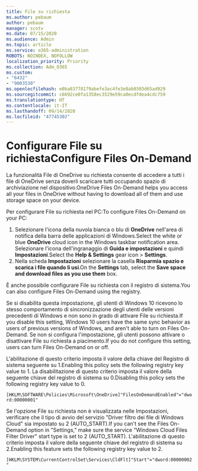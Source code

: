 ```yaml
---
title: File su richiesta
ms.author: pebaum
author: pebaum
manager: scotv
ms.date: 07/15/2020
ms.audience: Admin
ms.topic: article
ms.service: o365-administration
ROBOTS: NOINDEX, NOFOLLOW
localization_priority: Priority
ms.collection: Adm_O365
ms.custom:
- "6432"
- "9003530"
ms.openlocfilehash: e0ba83778179abefe3ac4fe3e8ab0303d65ad929
ms.sourcegitcommit: c6692ce0fa1358ec3529e59ca0ecdfdea4cdc759
ms.translationtype: HT
ms.contentlocale: it-IT
ms.lasthandoff: 09/14/2020
ms.locfileid: "47745302"
---
```

# <a name="configure-files-on-demand"></a><span data-ttu-id="79e67-102">Configurare File su richiesta</span><span class="sxs-lookup"><span data-stu-id="79e67-102">Configure Files On-Demand</span></span>

<span data-ttu-id="79e67-103">La funzionalità File di OneDrive su richiesta consente di accedere a tutti i file di OneDrive senza doverli scaricare tutti occupando spazio di archiviazione nel dispositivo.</span><span class="sxs-lookup"><span data-stu-id="79e67-103">OneDrive Files On-Demand helps you access all your files in OneDrive without having to download all of them and use storage space on your device.</span></span>

<span data-ttu-id="79e67-104">Per configurare File su richiesta nel PC:</span><span class="sxs-lookup"><span data-stu-id="79e67-104">To configure Files On-Demand on your PC:</span></span>

1. <span data-ttu-id="79e67-105">Selezionare l'icona della nuvola bianca o blu di **OneDrive** nell'area di notifica della barra delle applicazioni di Windows.</span><span class="sxs-lookup"><span data-stu-id="79e67-105">Select the white or blue **OneDrive** cloud icon in the Windows taskbar notification area.</span></span> <span data-ttu-id="79e67-106">Selezionare l'icona dell'ingranaggio di **Guida e impostazioni** e quindi **Impostazioni**.</span><span class="sxs-lookup"><span data-stu-id="79e67-106">Select the **Help & Settings** gear icon > **Settings**.</span></span>
2. <span data-ttu-id="79e67-107">Nella scheda **Impostazioni** selezionare la casella **Risparmia spazio e scarica i file quando li usi**.</span><span class="sxs-lookup"><span data-stu-id="79e67-107">On the **Settings** tab, select the **Save space and download files as you use them** box.</span></span>  

<span data-ttu-id="79e67-108">È anche possibile configurare File su richiesta con il registro di sistema.</span><span class="sxs-lookup"><span data-stu-id="79e67-108">You can also configure Files On-Demand using the registry.</span></span>

<span data-ttu-id="79e67-109">Se si disabilita questa impostazione, gli utenti di Windows 10 ricevono lo stesso comportamento di sincronizzazione degli utenti delle versioni precedenti di Windows e non sono in grado di attivare File su richiesta.</span><span class="sxs-lookup"><span data-stu-id="79e67-109">If you disable this setting, Windows 10 users have the same sync behavior as users of previous versions of Windows, and aren't able to turn on Files On-Demand.</span></span> <span data-ttu-id="79e67-110">Se non si configura l'impostazione, gli utenti possono attivare o disattivare File su richiesta a piacimento.</span><span class="sxs-lookup"><span data-stu-id="79e67-110">If you do not configure this setting, users can turn Files On-Demand on or off.</span></span>

<span data-ttu-id="79e67-111">L'abilitazione di questo criterio imposta il valore della chiave del Registro di sistema seguente su 1.</span><span class="sxs-lookup"><span data-stu-id="79e67-111">Enabling this policy sets the following registry key value to 1.</span></span> <span data-ttu-id="79e67-112">La disabilitazione di questo criterio imposta il valore della seguente chiave del registro di sistema su 0.</span><span class="sxs-lookup"><span data-stu-id="79e67-112">Disabling this policy sets the following registry key value to 0.</span></span>

`[HKLM\SOFTWARE\Policies\Microsoft\OneDrive]"FilesOnDemandEnabled"="dword:00000001"`

<span data-ttu-id="79e67-113">Se l'opzione File su richiesta non è visualizzata nelle Impostazioni, verificare che il tipo di avvio del servizio "Driver filtro dei file di Windows Cloud" sia impostato su 2 (AUTO_START).</span><span class="sxs-lookup"><span data-stu-id="79e67-113">If you can't see the Files On-Demand option in "Settings," make sure the service "Windows Cloud Files Filter Driver" start type is set to 2 (AUTO_START).</span></span> <span data-ttu-id="79e67-114">L'abilitazione di questo criterio imposta il valore della seguente chiave del registro di sistema su 2.</span><span class="sxs-lookup"><span data-stu-id="79e67-114">Enabling this feature sets the following registry key value to 2.</span></span>

`[HKLM\SYSTEM\CurrentControlSet\Services\CldFlt]"Start"="dword:00000002"`